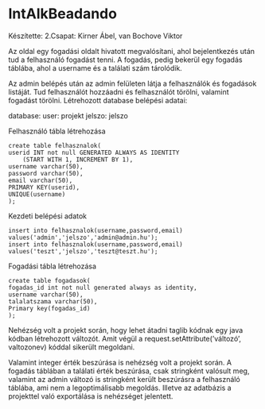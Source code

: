 # IntAlkBeadando
Készítette: 2.Csapat: Kirner Ábel, van Bochove Viktor

Az oldal egy fogadási oldalt hivatott megvalósítani, ahol bejelentkezés után tud a felhasználó fogadást tenni. A fogadás, pedig bekerül egy fogadás táblába, ahol a username és a találati szám tárolódik.

Az admin belépés után az admin felületen látja a felhasználók és fogadások listáját. Tud felhasználót hozzáadni és felhasználót törölni, valamint fogadást törölni.
Létrehozott database belépési adatai:

database:
    user: projekt
    jelszo: jelszo

Felhasználó tábla létrehozása

    create table felhasznalok(
    userid INT not null GENERATED ALWAYS AS IDENTITY
        (START WITH 1, INCREMENT BY 1), 
    username varchar(50),
    password varchar(50),
    email varchar(50),
    PRIMARY KEY(userid),
    UNIQUE(username)    
    );
    
Kezdeti belépési adatok

    insert into felhasznalok(username,password,email) values('admin','jelszo','admin@admin.hu');
    insert into felhasznalok(username,password,email) values('teszt','jelszo','teszt@teszt.hu');
    
Fogadási tábla létrehozása

    create table fogadasok(
    fogadas_id int not null generated always as identity,
    username varchar(50),
    talalatszama varchar(50),
    Primary key(fogadas_id)
    );

Nehézség volt a projekt során, hogy lehet átadni taglib kódnak egy java kódban létrehozott változót. Amit végül a request.setAttribute(’változó’, valtozonev) kóddal sikerült megoldani.

Valamint integer érték beszúrása is nehézség volt a projekt során. A fogadás táblában a találati érték beszúrása, csak stringként valósult meg, valamint az admin változó is stringként került beszúrásra a felhasználó táblába, ami nem a legoptimálisabb megoldás.
Illetve az adatbázis a projekttel való exportálása is nehézséget jelentett.
